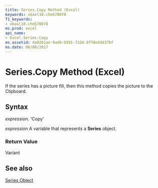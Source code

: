 ```yaml
---
title: Series.Copy Method (Excel)
keywords: vbaxl10.chm578078
f1_keywords:
- vbaxl10.chm578078
ms.prod: excel
api_name:
- Excel.Series.Copy
ms.assetid: 4a9261ae-9ad9-b591-f326-6f78e42637bf
ms.date: 06/08/2017
---
```



# Series.Copy Method (Excel)

If the series has a picture fill, then this method copies the picture to the Clipboard.


## Syntax

 _expression_. 'Copy'

 _expression_ A variable that represents a **Series** object.


### Return Value

Variant


## See also


[Series Object](Excel.Series(objec).md)

